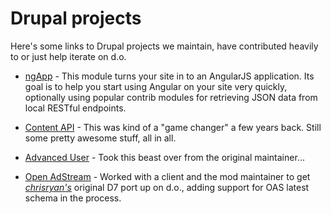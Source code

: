 # Drupal projects

Here's some links to Drupal projects we maintain, have contributed heavily to or just help iterate on d.o.

* [ngApp](https://www.drupal.org/project/ngapp) - This module turns your site in to an AngularJS application. Its goal is to help you start using Angular on your site very quickly, optionally using popular contrib modules for retrieving JSON data from local RESTful endpoints.

* [Content API](https://www.drupal.org/project/contentapi) - This was kind of a "game changer" a few years back. Still some pretty awesome stuff, all in all.

* [Advanced User](https://www.drupal.org/project/advuser) - Took this beast over from the original maintainer...

* [Open AdStream](https://www.drupal.org/project/openadstream) - Worked with a client and the mod maintainer to get _[chrisryan's](https://github.com/chrisryan)_ original D7 port up on d.o., adding support for OAS latest schema in the process.

